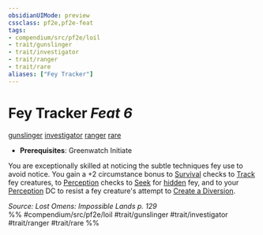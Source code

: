 ```yaml
---
obsidianUIMode: preview
cssclass: pf2e,pf2e-feat
tags:
- compendium/src/pf2e/loil
- trait/gunslinger
- trait/investigator
- trait/ranger
- trait/rare
aliases: ["Fey Tracker"]
---
```

# Fey Tracker  *Feat 6*  
[gunslinger](../../rules/traits/gunslinger-g-g.md)  [investigator](../../rules/traits/investigator-apg.md)  [ranger](../../rules/traits/ranger.md)  [rare](../../rules/traits/rare.md)  

- **Prerequisites**: Greenwatch Initiate

You are exceptionally skilled at noticing the subtle techniques fey use to avoid notice. You gain a +2 circumstance bonus to [Survival](../skills.md#Survival) checks to [Track](../../rules/actions/track.md) fey creatures, to [Perception](../skills.md#Perception) checks to [Seek](../../rules/actions/seek.md) for [hidden](../../rules/conditions.md#Hidden) fey, and to your [Perception](../skills.md#Perception) DC to resist a fey creature's attempt to [Create a Diversion](../../rules/actions/create-a-diversion.md).

*Source: Lost Omens: Impossible Lands p. 129*  
%% #compendium/src/pf2e/loil #trait/gunslinger #trait/investigator #trait/ranger #trait/rare %%